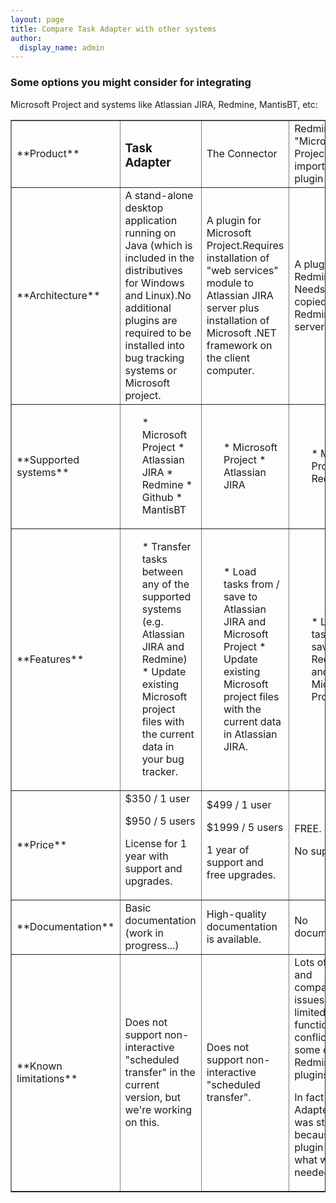 ```yaml
---
layout: page
title: Compare Task Adapter with other systems
author:
  display_name: admin
---
```



### Some options you might consider for integrating

Microsoft Project and systems like Atlassian JIRA, Redmine, MantisBT, etc:

<table border="1" cellspacing="1" cellpadding="8">
<tbody>
<tr>
<td>**Product**</td></p>
<td>

### Task Adapter

</td>
<td>The Connector</td></p>
<td>Redmine's "Microsoft Project import/export" plugin</td>

</tr></p>
<tr>
<td>**Architecture**</td></p>
<td>A stand-alone desktop application running on Java (which is included in the distributives for Windows and Linux).No additional plugins are required to be installed into bug tracking systems or Microsoft project.</td></p>
<td>A plugin for Microsoft Project.Requires installation of "web services" module to Atlassian JIRA server plus installation of Microsoft .NET framework on the client computer.</td></p>
<td>A plugin for Redmine. Needs to be copied to the Redmine server.</td>

</tr></p>
<tr>
<td>**Supported systems**</td></p>
<td>
<ul>
* Microsoft Project
* Atlassian JIRA
* Redmine
* Github
* MantisBT

</ul>

 </td></p>
<td>
<ul>
* Microsoft Project
* Atlassian JIRA

</ul>

</td></p>
<td>
<ul>
* Microsoft Project
* Redmine

</ul>

</td>

</tr></p>
<tr>
<td>**Features**</td></p>
<td>
<ul>
* Transfer tasks between any of the supported systems (e.g. Atlassian JIRA and Redmine)
* Update existing Microsoft project files with the current data in your bug tracker.

</ul>

</td></p>
<td>
<ul>
* Load tasks from / save to Atlassian JIRA and Microsoft Project
* Update existing Microsoft project files with the current data in Atlassian JIRA.

</ul>

</td></p>
<td>
<ul>
* Load tasks from / save to Redmine and Microsoft Project

</ul>

</td>

</tr></p>
<tr>
<td>**Price**</td></p>
<td>$350 / 1 user

$950 / 5 users

License for 1 year with support and upgrades.</td></p>
<td>$499 / 1 user

$1999 / 5 users

1 year of support and free upgrades.</td></p>
<td>FREE.

No support.</td>

</tr></p>
<tr>
<td>**Documentation**</td></p>
<td>Basic documentation (work in progress...)</td></p>
<td>High-quality documentation is available.</td></p>
<td>No documentation.</td>

</tr></p>
<tr>
<td>**Known limitations**</td></p>
<td>Does not support non-interactive "scheduled transfer" in the current version, but we're working on this.</td></p>
<td>Does not support non-interactive "scheduled transfer".</td></p>
<td>Lots of bugs and compatibility issues; very limited functionality; conflicts with some other Redmine plugins.

In fact Task Adapter project was started because that plugin didn't do what we needed.</td>

</tr>

</tbody>

</table>

 </p>
